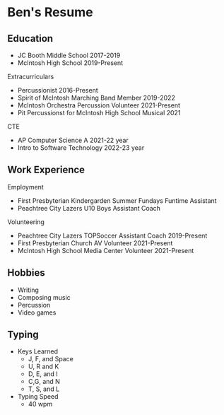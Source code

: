 # Ben's Resume

## Education
- JC Booth Middle School 2017-2019
- McIntosh High School 2019-Present

Extracurriculars
- Percussionist 2016-Present
- Spirit of McIntosh Marching Band Member 2019-2022
- McIntosh Orchestra Percussion Volunteer 2021-Present
- Pit Percussionst for McIntosh High School Musical 2021

CTE
- AP Computer Science A 2021-22 year
- Intro to Software Technology 2022-23 year

## Work Experience
Employment
 - First Presbyterian Kindergarden Summer Fundays Funtime Assistant 
 - Peachtree City Lazers U10 Boys Assistant Coach

Volunteering
- Peachtree City Lazers TOPSoccer Assistant Coach 2019-Present
- First Presbyterian Church AV Volunteer 2021-Present
- McIntosh High School Media Center Volunteer 2021-Present

## Hobbies
- Writing
- Composing music
- Percussion
- Video games

## Typing
 - Keys Learned
   - J, F, and Space
   - U, R and K
   - D, E, and I
   - C,G, and N
   - T, S, and L
 - Typing Speed
   - 40 wpm
